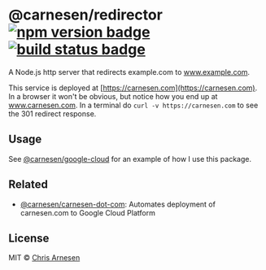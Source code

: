 # @carnesen/redirector [![npm version badge](https://badge.fury.io/js/%40carnesen%2Fredirector.svg)](https://badge.fury.io/js/%40carnesen%2Fredirector) [![build status badge](https://github.com/carnesen/redirector/workflows/test/badge.svg)](https://github.com/carnesen/redirector/actions?query=workflow%3Atest+branch%3Amaster)
A Node.js http server that redirects example.com to www.example.com.

This service is deployed at [https://carnesen.com](https://carnesen.com). In a browser it won't be obvious, but notice how you end up at www.carnesen.com. In a terminal do `curl -v https://carnesen.com` to see the 301 redirect response.

## Usage
See [@carnesen/google-cloud](https://github.com/carnesen/google-cloud#usage) for an example of how I use this package.

## Related
- [@carnesen/carnesen-dot-com](https://github.com/carnesen/carnesen-dot-com): Automates deployment of carnesen.com to Google Cloud Platform

## License
MIT © [Chris Arnesen](https://www.carnesen.com)
